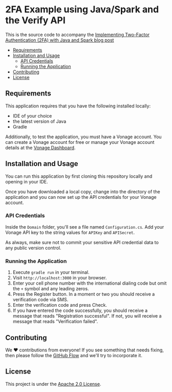 # 2FA Example using Java/Spark and the Verify API

This is the source code to accompany the [Implementing Two-Factor Authentication (2FA) with Java and Spark blog post]()

* [Requirements](#requirements)
* [Installation and Usage](#installation-and-usage)
  * [API Credentials](#api-credentials)
  * [Running the Application](#running-the-application)
* [Contributing](#contributing)
* [License](#license)

## Requirements

This application requires that you have the following installed locally:

* IDE of your choice
* the latest version of Java 
* Gradle

Additionally, to test the application, you must have a Vonage account. You can create a Vonage account for free or manage your Vonage account details at the [Vonage Dashboard](https://developer.vonage.com).

## Installation and Usage
You can run this application by first cloning this repository locally and opening in your IDE. 

Once you have downloaded a local copy, change into the directory of the application and you can now set up the API credentials for your Vonage account.

### API Credentials

Inside the `Domain` folder, you'll see a file named `Configuration.cs`. Add your Vonage API key to the string values for `APIKey` and `APISecret`. 

As always, make sure not to commit your sensitive API credential data to any public version control. 

### Running the Application

1. Execute `gradle run` in your terminal.
2. Visit `http://localhost:3000` in your browser.
3. Enter your cell phone number with the international dialing code but omit the `+` symbol and any leading zeros.
4. Press the Register button. In a moment or two you should receive a verification code via SMS.
5. Enter the verification code and press Check.
6. If you have entered the code successfully, you should receive a message that reads "Registration successful". If not, you will receive a message that reads "Verification failed".

## Contributing

We ❤️ contributions from everyone! If you see something that needs fixing, then please follow the [GitHub Flow](https://guides.github.com/introduction/flow/index.html) and we'll try to incorporate it.

## License

This project is under the [Apache 2.0 License](https://github.com/Vonage-Community/blog-sms-csharp-realestate/blob/main/LICENSE).
